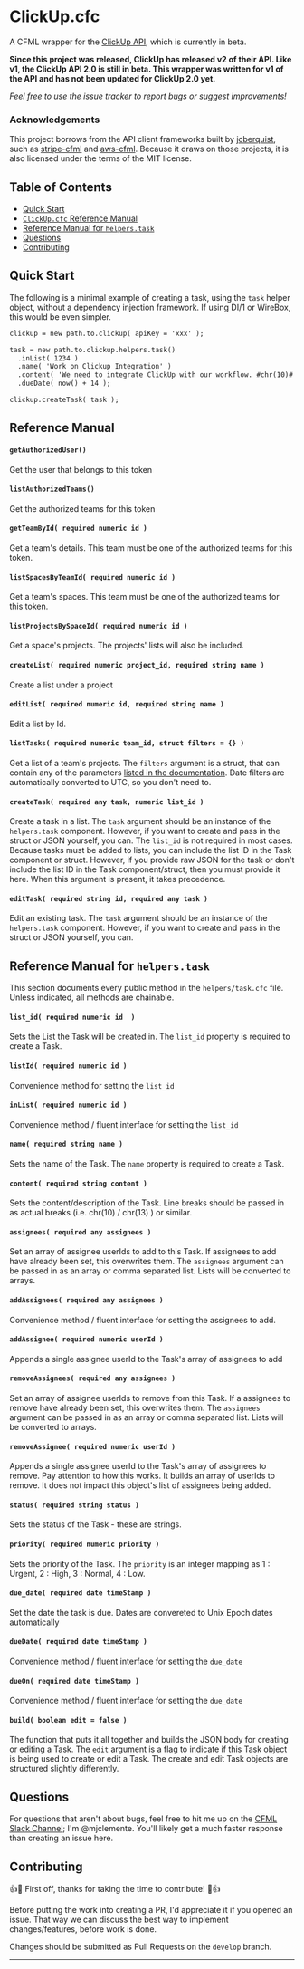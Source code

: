 # ClickUp.cfc
A CFML wrapper for the [ClickUp API](https://clickup.com/api), which is currently in beta.

**Since this project was released, ClickUp has released v2 of their API. Like v1, the ClickUp API 2.0 is still in beta. This wrapper was written for v1 of the API and has not been updated for ClickUp 2.0 yet.**

*Feel free to use the issue tracker to report bugs or suggest improvements!*

### Acknowledgements

This project borrows from the API client frameworks built by [jcberquist](https://github.com/jcberquist), such as [stripe-cfml](https://github.com/jcberquist/stripe-cfml) and [aws-cfml](https://github.com/jcberquist/aws-cfml). Because it draws on those projects, it is also licensed under the terms of the MIT license.

## Table of Contents

  - [Quick Start](#quick-start)
  - [`ClickUp.cfc` Reference Manual](#reference-manual)
  - [Reference Manual for `helpers.task`](#reference-manual-for-helperstask)
  - [Questions](#questions)
  - [Contributing](#contributing)

## Quick Start
The following is a minimal example of creating a task, using the `task` helper object, without a dependency injection framework. If using DI/1 or WireBox, this would be even simpler.

```cfc
clickup = new path.to.clickup( apiKey = 'xxx' );

task = new path.to.clickup.helpers.task()
  .inList( 1234 )
  .name( 'Work on Clickup Integration' )
  .content( 'We need to integrate ClickUp with our workflow. #chr(10)# This is the first task in that process.' )
  .dueDate( now() + 14 );

clickup.createTask( task );
```

## Reference Manual

#### `getAuthorizedUser()`
Get the user that belongs to this token

#### `listAuthorizedTeams()`
Get the authorized teams for this token

#### `getTeamById( required numeric id )`
Get a team's details. This team must be one of the authorized teams for this token.

#### `listSpacesByTeamId( required numeric id )`
Get a team's spaces. This team must be one of the authorized teams for this token.

#### `listProjectsBySpaceId( required numeric id )`
Get a space's projects. The projects' lists will also be included.

#### `createList( required numeric project_id, required string name )`
Create a list under a project

#### `editList( required numeric id, required string name )`
Edit a list by Id.

#### `listTasks( required numeric team_id, struct filters = {} )`
Get a list of a team's projects. The `filters` argument is a struct, that can contain any of the parameters [listed in the documentation](https://clickup.docs.apiary.io/#reference/0/task/get-tasks). Date filters are automatically converted to UTC, so you don't need to.

#### `createTask( required any task, numeric list_id )`
Create a task in a list. The `task` argument should be an instance of the `helpers.task` component. However, if you want to create and pass in the struct or JSON yourself, you can. The `list_id` is not required in most cases. Because tasks must be added to lists, you can include the list ID in the Task component or struct. However, if you provide raw JSON for the task or don't include the list ID in the Task component/struct, then you must provide it here. When this argument is present, it takes precedence.

#### `editTask( required string id, required any task )`
Edit an existing task. The `task` argument should be an instance of the `helpers.task` component. However, if you want to create and pass in the struct or JSON yourself, you can.

## Reference Manual for `helpers.task`
This section documents every public method in the `helpers/task.cfc` file. Unless indicated, all methods are chainable.

#### `list_id( required numeric id  )`
Sets the List the Task will be created in. The `list_id` property is required to create a Task.

#### `listId( required numeric id )`
Convenience method for setting the `list_id`

#### `inList( required numeric id )`
Convenience method / fluent interface for setting the `list_id`

#### `name( required string name )`
Sets the name of the Task. The `name` property is required to create a Task.

#### `content( required string content )`
Sets the content/description of the Task. Line breaks should be passed in as actual breaks (i.e. chr(10) / chr(13) ) or similar.

#### `assignees( required any assignees )`
Set an array of assignee userIds to add to this Task. If assignees to add have already been set, this overwrites them. The `assignees` argument can be passed in as an array or comma separated list. Lists will be converted to arrays.

#### `addAssignees( required any assignees )`
Convenience method / fluent interface for setting the assignees to add.

#### `addAssignee( required numeric userId )`
Appends a single assignee userId to the Task's array of assignees to add

#### `removeAssignees( required any assignees )`
Set an array of assignee userIds to remove from this Task. If a assignees to remove have already been set, this overwrites them. The `assignees` argument can be passed in as an array or comma separated list. Lists will be converted to arrays.

#### `removeAssignee( required numeric userId )`
Appends a single assignee userId to the Task's array of assignees to remove. Pay attention to how this works. It builds an array of userIds to remove. It does not impact this object's list of assignees being added.

#### `status( required string status )`
Sets the status of the Task - these are strings.

#### `priority( required numeric priority )`
Sets the priority of the Task. The `priority` is an integer mapping as 1 : Urgent, 2 : High, 3 : Normal, 4 : Low.

#### `due_date( required date timeStamp )`
Set the date the task is due. Dates are convereted to Unix Epoch dates automatically

#### `dueDate( required date timeStamp )`
Convenience method / fluent interface for setting the `due_date`

#### `dueOn( required date timeStamp )`
Convenience method / fluent interface for setting the `due_date`

#### `build( boolean edit = false )`
The function that puts it all together and builds the JSON body for creating or editing a Task. The `edit` argument is a flag to indicate if this Task object is being used to create or edit a Task. The create and edit Task objects are structured slightly differently.

## Questions
For questions that aren't about bugs, feel free to hit me up on the [CFML Slack Channel](http://cfml-slack.herokuapp.com); I'm @mjclemente. You'll likely get a much faster response than creating an issue here.

## Contributing
:+1::tada: First off, thanks for taking the time to contribute! :tada::+1:

Before putting the work into creating a PR, I'd appreciate it if you opened an issue. That way we can discuss the best way to implement changes/features, before work is done.

Changes should be submitted as Pull Requests on the `develop` branch.

---
